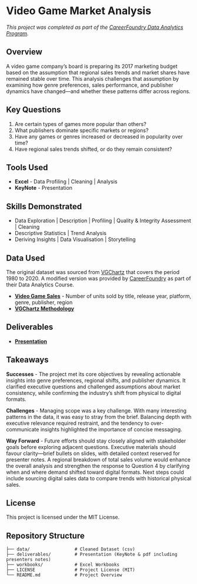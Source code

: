 # Video Game Market Analysis

*This project was completed as part of the [CareerFoundry Data Analytics Program](https://careerfoundry.com/en/courses/become-a-data-analyst/).*

## Overview

A video game company’s board is preparing its 2017 marketing budget based on the assumption that regional sales trends and market shares have remained stable over time. This analysis challenges that assumption by examining how genre preferences, sales performance, and publisher dynamics have changed—and whether these patterns differ across regions.

## Key Questions
1. Are certain types of games more popular than others?
2. What publishers dominate specific markets or regions?
3. Have any games or genres increased or decreased in popularity over time?
4. Have regional sales trends shifted, or do they remain consistent?

## Tools Used 

- **Excel** - Data Profiling | Cleaning | Analysis
- **KeyNote** - Presentation

## Skills Demonstrated

- Data Exploration | Description | Profiling | Quality & Integrity Assessment | Cleaning
- Descriptive Statistics | Trend Analysis
- Deriving Insights | Data Visualisation | Storytelling

## Data Used
The original dataset was sourced from [VGChartz](https://www.vgchartz.com) that covers the period 1980 to 2020. A modified version was provided by [CareerFoundry](https://careerfoundry.com/en/courses/become-a-data-analyst/) as part of their Data Analytics Course. 
- [**Video Game Sales**](https://coach-courses-us.s3.amazonaws.com/public/courses/intro-to-data/E4/vgsales_dirty.xlsx) - Number of units sold by title, release year, platform, genre, publisher, region
- [**VGChartz Methodology**](http://www.vgchartz.com/methodology.php)

## Deliverables
- [**Presentation**](https://github.com/davidgriesel/01-video-game-market-analysis/tree/main/deliverables)

## Takeaways
**Successes** - The project met its core objectives by revealing actionable insights into genre preferences, regional shifts, and publisher dynamics. It clarified executive questions and challenged assumptions about market consistency, while confirming the industry’s shift from physical to digital formats.

**Challenges** - Managing scope was a key challenge. With many interesting patterns in the data, it was easy to stray from the brief. Balancing depth with executive relevance required restraint, and the tendency to over-communicate insights highlighted the importance of concise messaging.

**Way Forward** - Future efforts should stay closely aligned with stakeholder goals before exploring adjacent questions. Executive materials should favour clarity—brief bullets on slides, with detailed context reserved for presenter notes.
A regional breakdown of total sales volume would enhance the overall analysis and strengthen the response to Question 4 by clarifying when and where demand shifted toward digital formats.
Next steps could include sourcing digital sales data to compare trends with historical physical sales. 


## License
This project is licensed under the MIT License.


## Repository Structure

```text
├── data/                 # Cleaned Dataset (csv)
├── deliverables/         # Presentation (KeyNote & pdf including presenters notes)
├── workbooks/            # Excel Workbooks
├── LICENSE               # Project License (MIT)
└── README.md             # Project Overview